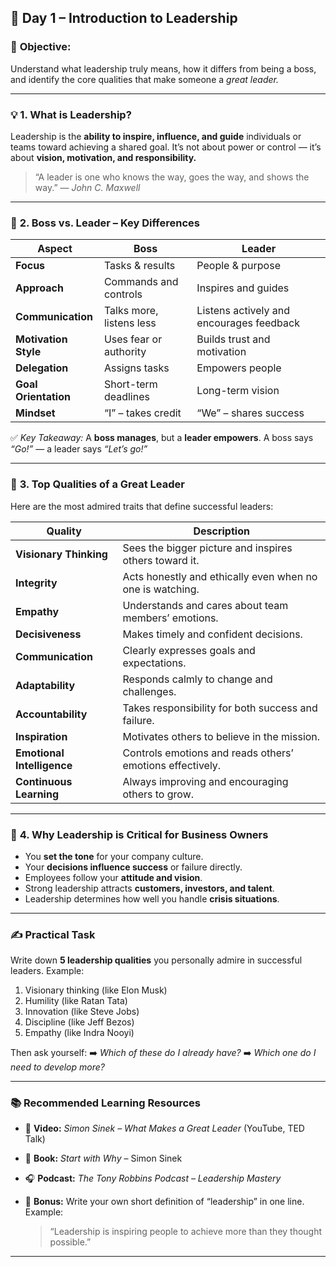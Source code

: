 
## 🧭 **Day 1 – Introduction to Leadership**

### 🎯 **Objective:**

Understand what leadership truly means, how it differs from being a boss, and identify the core qualities that make someone a *great leader.*

---

### 💡 **1. What is Leadership?**

Leadership is the **ability to inspire, influence, and guide** individuals or teams toward achieving a shared goal.
It’s not about power or control — it’s about **vision, motivation, and responsibility.**

> “A leader is one who knows the way, goes the way, and shows the way.” — *John C. Maxwell*

---

### 👑 **2. Boss vs. Leader – Key Differences**

| Aspect               | **Boss**                 | **Leader**                               |
| -------------------- | ------------------------ | ---------------------------------------- |
| **Focus**            | Tasks & results          | People & purpose                         |
| **Approach**         | Commands and controls    | Inspires and guides                      |
| **Communication**    | Talks more, listens less | Listens actively and encourages feedback |
| **Motivation Style** | Uses fear or authority   | Builds trust and motivation              |
| **Delegation**       | Assigns tasks            | Empowers people                          |
| **Goal Orientation** | Short-term deadlines     | Long-term vision                         |
| **Mindset**          | “I” – takes credit       | “We” – shares success                    |

✅ *Key Takeaway:*
A **boss manages**, but a **leader empowers**.
A boss says *“Go!”* — a leader says *“Let’s go!”*

---

### 💎 **3. Top Qualities of a Great Leader**

Here are the most admired traits that define successful leaders:

| Quality                    | Description                                               |
| -------------------------- | --------------------------------------------------------- |
| **Visionary Thinking**     | Sees the bigger picture and inspires others toward it.    |
| **Integrity**              | Acts honestly and ethically even when no one is watching. |
| **Empathy**                | Understands and cares about team members’ emotions.       |
| **Decisiveness**           | Makes timely and confident decisions.                     |
| **Communication**          | Clearly expresses goals and expectations.                 |
| **Adaptability**           | Responds calmly to change and challenges.                 |
| **Accountability**         | Takes responsibility for both success and failure.        |
| **Inspiration**            | Motivates others to believe in the mission.               |
| **Emotional Intelligence** | Controls emotions and reads others’ emotions effectively. |
| **Continuous Learning**    | Always improving and encouraging others to grow.          |

---

### 🧠 **4. Why Leadership is Critical for Business Owners**

* You **set the tone** for your company culture.
* Your **decisions influence success** or failure directly.
* Employees follow your **attitude and vision**.
* Strong leadership attracts **customers, investors, and talent**.
* Leadership determines how well you handle **crisis situations**.

---

### ✍️ **Practical Task**

Write down **5 leadership qualities** you personally admire in successful leaders.
Example:

1. Visionary thinking (like Elon Musk)
2. Humility (like Ratan Tata)
3. Innovation (like Steve Jobs)
4. Discipline (like Jeff Bezos)
5. Empathy (like Indra Nooyi)

Then ask yourself:
➡️ *Which of these do I already have?*
➡️ *Which one do I need to develop more?*

---

### 📚 **Recommended Learning Resources**

* 🎥 **Video:** *Simon Sinek – What Makes a Great Leader* (YouTube, TED Talk)
* 📘 **Book:** *Start with Why* – Simon Sinek
* 🎧 **Podcast:** *The Tony Robbins Podcast – Leadership Mastery*
* 🧩 **Bonus:** Write your own short definition of “leadership” in one line. Example:

  > “Leadership is inspiring people to achieve more than they thought possible.”

---

